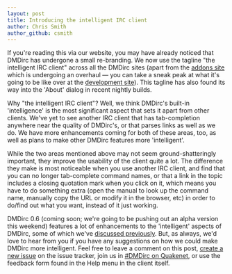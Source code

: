 ```yaml
---
layout: post
title: Introducing the intelligent IRC client
author: Chris Smith
author_github: csmith
---
```

If you're reading this via our website, you may have already noticed that DMDirc has undergone a small re-branding. We now use the tagline "the intelligent IRC client" across all the DMDirc sites (apart from the <a href="http://addons.dmdirc.com/">addons site</a> which is undergoing an overhaul — you can take a sneak peak at what it's going to be like over at the <a href="http://addons-dev.dmdirc.com/">development site</a>). This tagline has also found its way into the 'About' dialog in recent nightly builds.

Why "the intelligent IRC client"? Well, we think DMDirc's built-in 'intelligence' is the most significant aspect that sets it apart from other clients. We've yet to see another IRC client that has tab-completion anywhere near the quality of DMDirc's, or that parses links as well as we do. We have more enhancements coming for both of these areas, too, as well as plans to make other DMDirc features more 'intelligent'.

While the two areas mentioned above may not seem ground-shatteringly important, they improve the usability of the client quite a lot. The difference they make is most noticeable when you use another IRC client, and find that you can no longer tab-complete command names, or that a link in the topic includes a closing quotation mark when you click on it, which means you have to do something extra (open the manual to look up the command name, manually copy the URL or modify it in the browser, etc) in order to do/find out what you want, instead of it just working.

DMDirc 0.6 (coming soon; we're going to be pushing out an alpha version this weekend) features a lot of enhancements to the 'intelligent' aspects of DMDirc, some of which we've <a href="http://blog.dmdirc.com/2008/02/13/even-more-intelligent-tab-completion/">discussed previously</a>. But, as always, we'd love to hear from you if you have any suggestions on how we could make DMDirc more intelligent. Feel free to leave a comment on this post, <a href="http://bugs.dmdirc.com/bug_report_advanced_page.php">create a new issue</a> on the issue tracker, join us in <a href="irc://irc.quakenet.org/dmdirc">#DMDirc on Quakenet</a>, or use the feedback form found in the Help menu in the client itself.
